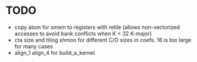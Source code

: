 # TODO
* copy atom for smem to registers with retile (allows non-vectorized accesses to avoid bank conflicts when K < 32 K-major)
* cta size and tiling shmoo for different C/O sizes in coefs. 16 is too large for many cases
* align_1 align_4 for build_a_kernel

